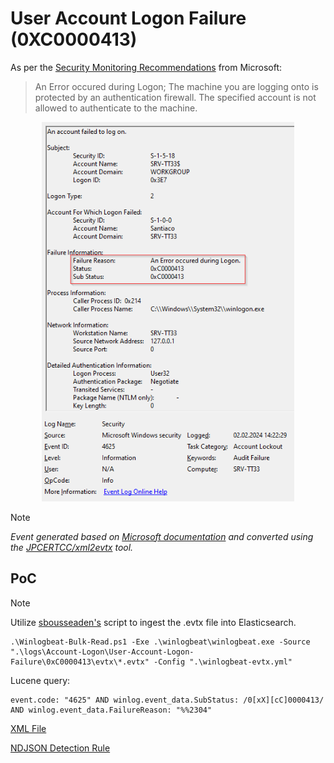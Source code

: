 # User Account Logon Failure (0XC0000413)

As per the [Security Monitoring Recommendations](https://learn.microsoft.com/en-us/windows/security/threat-protection/auditing/event-4624#security-monitoring-recommendations) from Microsoft:
> An Error occured during Logon; The machine you are logging onto is protected by an authentication firewall. The specified account is not allowed to authenticate to the machine.

<div align="center">
    <img alt="User Account Logon Failure (0XC0000413)" src="/logs/Account-Logon/User-Account-Logon-Failure/0xC0000413/img/0xC0000413.png" width="80%">
</div>

> [!NOTE]
> *Event generated based on [Microsoft documentation](https://learn.microsoft.com/en-us/windows/security/threat-protection/auditing/event-4624) and converted using the [JPCERTCC/xml2evtx](https://github.com/JPCERTCC/xml2evtx) tool.*

## PoC
> [!NOTE]
> Utilize [sbousseaden's](https://github.com/sbousseaden/EVTX-ATTACK-SAMPLES) script to ingest the .evtx file into Elasticsearch.

```
.\Winlogbeat-Bulk-Read.ps1 -Exe .\winlogbeat\winlogbeat.exe -Source ".\logs\Account-Logon\User-Account-Logon-Failure\0xC0000413\evtx\*.evtx" -Config ".\winlogbeat-evtx.yml"
```

Lucene query:

```
event.code: "4625" AND winlog.event_data.SubStatus: /0[xX][cC]0000413/ AND winlog.event_data.FailureReason: "%%2304"
```

[XML File](/logs/Account-Logon/User-Account-Logon-Failure/0xC0000413/xml/0xC0000413.xml)

[NDJSON Detection Rule](/logs/Account-Logon/User-Account-Logon-Failure/0xC0000413/ndjson/POC-0xC0000413.ndjson)